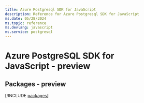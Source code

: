 ```yaml
---
title: Azure Postgresql SDK for JavaScript
description: Reference for Azure Postgresql SDK for JavaScript
ms.date: 05/28/2024
ms.topic: reference
ms.devlang: javascript
ms.service: postgresql
---
```

# Azure PostgreSQL SDK for JavaScript - preview
## Packages - preview
[!INCLUDE [packages](postgresql-index.md)]